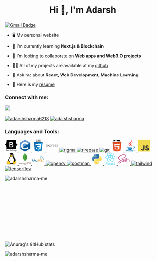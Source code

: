 <h1 align="center">Hi 👋, I'm Adarsh</h1>
<h3 align="center"></h3>

<!-- <p align="left"> <img src="https://komarev.com/ghpvc/?username=adarsh-sharma6218&label=Profile%20views&color=0e75b6&style=flat" alt="adarsh-sharma6218" /> </p> -->

[![Gmail Badge](https://img.shields.io/badge/-hello@adarshsharma.me-c14438?style=flat-square&logo=Gmail&logoColor=white&link=mailto:matthew.h.strong@gmail.com)](mailto:hello@adarshsharma.me)


- 🖥️ My personal [website](adarshsharma.me)

<!-- - 🔭 I’m currently working on **Amazon clone 2.O** -->

- 🌱 I’m currently learning **Next.js & Blockchain**

- 👯 I’m looking to collaborate on **Web apps and Web3.O projects**

<!-- - 🤝 I’m looking for help with [Diabetic-Retinopathy-Detection](https://github.com/adarsh-sharma6218/Diabetic-Retinopathy-Detection) -->

- 👨‍💻 All of my projects are available at my [github](https://github.com/adarsh-sharma6218?tab=repositories)

- 💬 Ask me about **React, Web Development, Machine Learning**

<!-- - 📫 How to reach me -->

- 📄 Here is my [resume](resume.adarshsharma.me)

<h3 align="left">Connect with me:</h3>
<p align="left">

<a href = "https://www.linkedin.com/in/adarshsharma-me/">
<img src= "https://img.shields.io/badge/Adarshsharma-0077B5?style=for-the-badge&logo=linkedin&logoColor=white"/>
</a>

 <a href="www.instagram.com/adarshsharma.me/" target="blank"><img align="center" src="https://img.shields.io/badge/Instagram-E4405F?style=for-the-badge&logo=instagram&logoColor=white" alt="adarshsharma6218" /></a>
<a href="https://codeforces.com/profile/adarshsharma" target="blank"><img align="center" src="https://cdn.jsdelivr.net/npm/simple-icons@3.0.1/icons/codeforces.svg" alt="adarshsharma" height="30" width="40" /></a>

<!-- <a href="https://discord.com/channels/@me/825396333430177822" target="blank"><img align="center" src="https://raw.githubusercontent.com/rahuldkjain/github-profile-readme-generator/master/src/images/icons/Social/discord.svg" alt="AdarshSharma#0475" height="30" width="40" /></a> -->
</p>

<h3 align="left">Languages and Tools:</h3>
<p align="left"> <a href="https://getbootstrap.com" target="_blank"> <img src="https://raw.githubusercontent.com/devicons/devicon/master/icons/bootstrap/bootstrap-plain-wordmark.svg" alt="bootstrap" width="40" height="40"/> </a> <a href="https://www.cprogramming.com/" target="_blank"> <img src="https://raw.githubusercontent.com/devicons/devicon/master/icons/c/c-original.svg" alt="c" width="40" height="40"/> </a> <a href="https://www.w3schools.com/css/" target="_blank"> <img src="https://raw.githubusercontent.com/devicons/devicon/master/icons/css3/css3-original-wordmark.svg" alt="css3" width="40" height="40"/> </a> <a href="https://expressjs.com" target="_blank"> <img src="https://raw.githubusercontent.com/devicons/devicon/master/icons/express/express-original-wordmark.svg" alt="express" width="40" height="40"/> </a> <a href="https://www.figma.com/" target="_blank"> <img src="https://www.vectorlogo.zone/logos/figma/figma-icon.svg" alt="figma" width="40" height="40"/> </a> <a href="https://firebase.google.com/" target="_blank"> <img src="https://www.vectorlogo.zone/logos/firebase/firebase-icon.svg" alt="firebase" width="40" height="40"/> </a> <a href="https://git-scm.com/" target="_blank"> <img src="https://www.vectorlogo.zone/logos/git-scm/git-scm-icon.svg" alt="git" width="40" height="40"/> </a> <a href="https://www.w3.org/html/" target="_blank"> <img src="https://raw.githubusercontent.com/devicons/devicon/master/icons/html5/html5-original-wordmark.svg" alt="html5" width="40" height="40"/> </a> <a href="https://www.java.com" target="_blank"> <img src="https://raw.githubusercontent.com/devicons/devicon/master/icons/java/java-original.svg" alt="java" width="40" height="40"/> </a> <a href="https://developer.mozilla.org/en-US/docs/Web/JavaScript" target="_blank"> <img src="https://raw.githubusercontent.com/devicons/devicon/master/icons/javascript/javascript-original.svg" alt="javascript" width="40" height="40"/> </a> <a href="https://www.linux.org/" target="_blank"> <img src="https://raw.githubusercontent.com/devicons/devicon/master/icons/linux/linux-original.svg" alt="linux" width="40" height="40"/> </a> <a href="https://www.mongodb.com/" target="_blank"> <img src="https://raw.githubusercontent.com/devicons/devicon/master/icons/mongodb/mongodb-original-wordmark.svg" alt="mongodb" width="40" height="40"/> </a> <a href="https://www.mysql.com/" target="_blank"> <img src="https://raw.githubusercontent.com/devicons/devicon/master/icons/mysql/mysql-original-wordmark.svg" alt="mysql" width="40" height="40"/> </a> <a href="https://opencv.org/" target="_blank"> <img src="https://www.vectorlogo.zone/logos/opencv/opencv-icon.svg" alt="opencv" width="40" height="40"/> </a> <a href="https://postman.com" target="_blank"> <img src="https://www.vectorlogo.zone/logos/getpostman/getpostman-icon.svg" alt="postman" width="40" height="40"/> </a> <a href="https://www.python.org" target="_blank"> <img src="https://raw.githubusercontent.com/devicons/devicon/master/icons/python/python-original.svg" alt="python" width="40" height="40"/> </a> <a href="https://reactjs.org/" target="_blank"> <img src="https://raw.githubusercontent.com/devicons/devicon/master/icons/react/react-original-wordmark.svg" alt="react" width="40" height="40"/> </a> <a href="https://sass-lang.com" target="_blank"> <img src="https://raw.githubusercontent.com/devicons/devicon/master/icons/sass/sass-original.svg" alt="sass" width="40" height="40"/> </a> <a href="https://tailwindcss.com/" target="_blank"> <img src="https://www.vectorlogo.zone/logos/tailwindcss/tailwindcss-icon.svg" alt="tailwind" width="40" height="40"/> </a> <a href="https://www.tensorflow.org" target="_blank"> <img src="https://www.vectorlogo.zone/logos/tensorflow/tensorflow-icon.svg" alt="tensorflow" width="40" height="40"/> </a> </p>

<p style="display: flex">
  <img
    align="left"
    src="https://github-readme-stats.vercel.app/api/top-langs?username=adarshsharma-me&show_icons=true&locale=en&layout=compact&theme=yeblu"
    alt="adarshsharma-me"
    width="400"
    height="200"
  />
 
![Anurag's GitHub stats](https://github-readme-stats.vercel.app/api?username=adarshsharma-me&theme=yeblu&show_icons=true)
  
</p>
<p style="display: flex">
  <img
    align="center"
    src="https://github-readme-streak-stats.herokuapp.com/?user=adarshsharma-me&theme=yeblu"
    alt="adarshsharma-me"
  />
</p>
